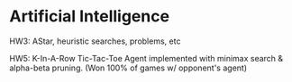 # Artificial Intelligence

HW3: AStar, heuristic searches, problems, etc

HW5: K-In-A-Row Tic-Tac-Toe Agent implemented with minimax search & alpha-beta pruning. (Won 100% of games w/ opponent's agent)
